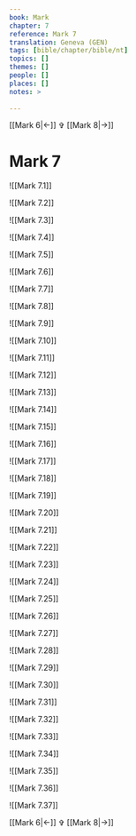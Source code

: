 ```yaml
---
book: Mark
chapter: 7
reference: Mark 7
translation: Geneva (GEN)
tags: [bible/chapter/bible/nt]
topics: []
themes: []
people: []
places: []
notes: >
  
---
```


[[Mark 6|<-]] ✞ [[Mark 8|->]]

# Mark 7

![[Mark 7.1]]

![[Mark 7.2]]

![[Mark 7.3]]

![[Mark 7.4]]

![[Mark 7.5]]

![[Mark 7.6]]

![[Mark 7.7]]

![[Mark 7.8]]

![[Mark 7.9]]

![[Mark 7.10]]

![[Mark 7.11]]

![[Mark 7.12]]

![[Mark 7.13]]

![[Mark 7.14]]

![[Mark 7.15]]

![[Mark 7.16]]

![[Mark 7.17]]

![[Mark 7.18]]

![[Mark 7.19]]

![[Mark 7.20]]

![[Mark 7.21]]

![[Mark 7.22]]

![[Mark 7.23]]

![[Mark 7.24]]

![[Mark 7.25]]

![[Mark 7.26]]

![[Mark 7.27]]

![[Mark 7.28]]

![[Mark 7.29]]

![[Mark 7.30]]

![[Mark 7.31]]

![[Mark 7.32]]

![[Mark 7.33]]

![[Mark 7.34]]

![[Mark 7.35]]

![[Mark 7.36]]

![[Mark 7.37]]

[[Mark 6|<-]] ✞ [[Mark 8|->]]
